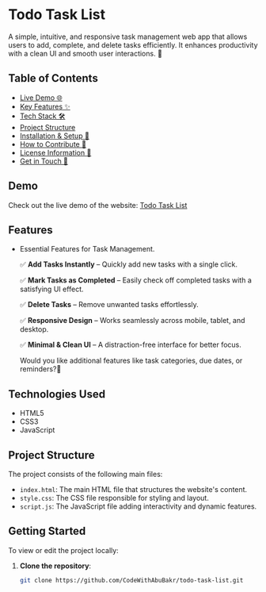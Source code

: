 # Todo Task List
A simple, intuitive, and responsive task management web app that allows users to add, complete, and delete tasks efficiently. It enhances productivity with a clean UI and smooth user interactions. 🚀

## Table of Contents
- [Live Demo 🌐](#demo)
- [Key Features ✨](#features)
- [Tech Stack 🛠️](#technologies-used)
- [Project Structure](#project-structure)
- [Installation & Setup 🚀](#getting-started)
- [How to Contribute 🤝](#contributing)
- [License Information 📜](#license)
- [Get in Touch 📩](#contact)

## Demo
Check out the live demo of the website: [Todo Task List](https://codewithabubakr.github.io/todo-task-list/)
## Features
- Essential Features for Task Management.

   ✅ **Add Tasks Instantly** – Quickly add new tasks with a single click.

   ✅ **Mark Tasks as Completed** – Easily check off completed tasks with a satisfying UI effect.

   ✅ **Delete Tasks** – Remove unwanted tasks effortlessly.

   ✅ **Responsive Design** – Works seamlessly across mobile, tablet, and desktop.

   ✅ **Minimal & Clean UI** – A distraction-free interface for better focus.

   Would you like additional features like task categories, due dates, or reminders?🚀

## Technologies Used
- HTML5
- CSS3
- JavaScript

## Project Structure
The project consists of the following main files:

- `index.html`: The main HTML file that structures the website's content.
- `style.css`: The CSS file responsible for styling and layout.
- `script.js`: The JavaScript file adding interactivity and dynamic features.

## Getting Started
To view or edit the project locally:

1. **Clone the repository**:
   ```bash
   git clone https://github.com/CodeWithAbuBakr/todo-task-list.git
